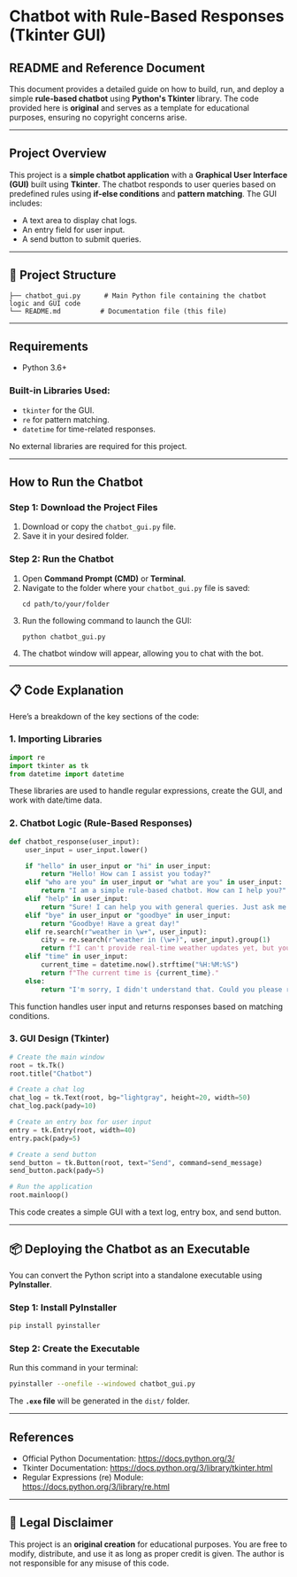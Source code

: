 # Chatbot with Rule-Based Responses (Tkinter GUI)

##  **README and Reference Document**
This document provides a detailed guide on how to build, run, and deploy a simple **rule-based chatbot** using **Python's Tkinter** library. The code provided here is **original** and serves as a template for educational purposes, ensuring no copyright concerns arise.

---

##  **Project Overview**
This project is a **simple chatbot application** with a **Graphical User Interface (GUI)** built using **Tkinter**. The chatbot responds to user queries based on predefined rules using **if-else conditions** and **pattern matching**. The GUI includes:
- A text area to display chat logs.
- An entry field for user input.
- A send button to submit queries.

---

## 📂 **Project Structure**
```
├── chatbot_gui.py      # Main Python file containing the chatbot logic and GUI code
└── README.md          # Documentation file (this file)
```

---

##  **Requirements**
- Python 3.6+

### **Built-in Libraries Used:**
- `tkinter` for the GUI.
- `re` for pattern matching.
- `datetime` for time-related responses.

No external libraries are required for this project.

---

##  **How to Run the Chatbot**

### **Step 1: Download the Project Files**
1. Download or copy the `chatbot_gui.py` file.
2. Save it in your desired folder.

### **Step 2: Run the Chatbot**
1. Open **Command Prompt (CMD)** or **Terminal**.
2. Navigate to the folder where your `chatbot_gui.py` file is saved:
   ```
   cd path/to/your/folder
   ```
3. Run the following command to launch the GUI:
   ```
   python chatbot_gui.py
   ```
4. The chatbot window will appear, allowing you to chat with the bot.

---

## 📋 **Code Explanation**
Here’s a breakdown of the key sections of the code:

### **1. Importing Libraries**
```python
import re
import tkinter as tk
from datetime import datetime
```
These libraries are used to handle regular expressions, create the GUI, and work with date/time data.

### **2. Chatbot Logic (Rule-Based Responses)**
```python
def chatbot_response(user_input):
    user_input = user_input.lower()

    if "hello" in user_input or "hi" in user_input:
        return "Hello! How can I assist you today?"
    elif "who are you" in user_input or "what are you" in user_input:
        return "I am a simple rule-based chatbot. How can I help you?"
    elif "help" in user_input:
        return "Sure! I can help you with general queries. Just ask me anything."
    elif "bye" in user_input or "goodbye" in user_input:
        return "Goodbye! Have a great day!"
    elif re.search(r"weather in \w+", user_input):
        city = re.search(r"weather in (\w+)", user_input).group(1)
        return f"I can't provide real-time weather updates yet, but you can check online for the latest weather in {city}."
    elif "time" in user_input:
        current_time = datetime.now().strftime("%H:%M:%S")
        return f"The current time is {current_time}."
    else:
        return "I'm sorry, I didn't understand that. Could you please rephrase?"
```
This function handles user input and returns responses based on matching conditions.

### **3. GUI Design (Tkinter)**
```python
# Create the main window
root = tk.Tk()
root.title("Chatbot")

# Create a chat log
chat_log = tk.Text(root, bg="lightgray", height=20, width=50)
chat_log.pack(pady=10)

# Create an entry box for user input
entry = tk.Entry(root, width=40)
entry.pack(pady=5)

# Create a send button
send_button = tk.Button(root, text="Send", command=send_message)
send_button.pack(pady=5)

# Run the application
root.mainloop()
```
This code creates a simple GUI with a text log, entry box, and send button.

---

## 📦 **Deploying the Chatbot as an Executable**
You can convert the Python script into a standalone executable using **PyInstaller**.

### **Step 1: Install PyInstaller**
```bash
pip install pyinstaller
```

### **Step 2: Create the Executable**
Run this command in your terminal:
```bash
pyinstaller --onefile --windowed chatbot_gui.py
```
The **`.exe` file** will be generated in the `dist/` folder.

---

##  **References**
- Official Python Documentation: https://docs.python.org/3/
- Tkinter Documentation: https://docs.python.org/3/library/tkinter.html
- Regular Expressions (re) Module: https://docs.python.org/3/library/re.html

---

## 🔐 **Legal Disclaimer**
This project is an **original creation** for educational purposes. You are free to modify, distribute, and use it as long as proper credit is given. The author is not responsible for any misuse of this code.

